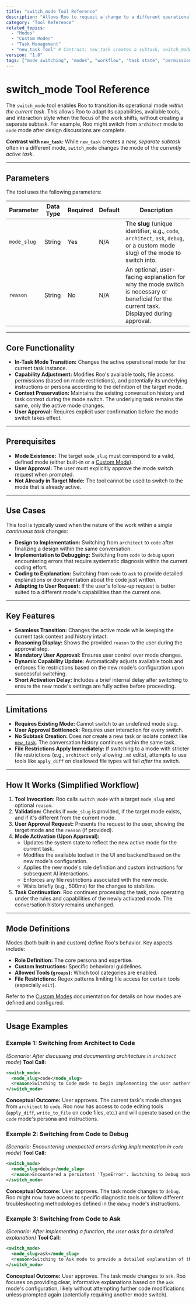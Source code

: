 ```yaml
---
title: "switch_mode Tool Reference"
description: "Allows Roo to request a change to a different operational mode (e.g., code, architect, ask, debug) within the current task."
category: "Tool Reference"
related_topics:
  - "Modes"
  - "Custom Modes"
  - "Task Management"
  - "new_task Tool" # Contrast: new_task creates a subtask, switch_mode changes mode in the current task
version: "1.0"
tags: ["mode switching", "modes", "workflow", "task state", "permissions"]
---
```


# switch_mode Tool Reference

The `switch_mode` tool enables Roo to transition its operational mode *within the current task*. This allows Roo to adapt its capabilities, available tools, and interaction style when the focus of the work shifts, without creating a separate subtask. For example, Roo might switch from `architect` mode to `code` mode after design discussions are complete.

**Contrast with `new_task`:** While `new_task` creates a *new, separate subtask* often in a different mode, `switch_mode` changes the mode of the *currently active task*.

---

## Parameters

The tool uses the following parameters:

| Parameter   | Data Type | Required | Default | Description                                                                                                                               |
|-------------|-----------|----------|---------|-------------------------------------------------------------------------------------------------------------------------------------------|
| `mode_slug` | String    | Yes      | N/A     | The **slug** (unique identifier, e.g., `code`, `architect`, `ask`, `debug`, or a custom mode slug) of the mode to switch into.             |
| `reason`    | String    | No       | N/A     | An optional, user-facing explanation for why the mode switch is necessary or beneficial for the current task. Displayed during approval. |

---

## Core Functionality

- **In-Task Mode Transition:** Changes the active operational mode for the current task instance.
- **Capability Adjustment:** Modifies Roo's available tools, file access permissions (based on mode restrictions), and potentially its underlying instructions or persona according to the definition of the target mode.
- **Context Preservation:** Maintains the existing conversation history and task context during the mode switch. The underlying task remains the same, only the active mode changes.
- **User Approval:** Requires explicit user confirmation before the mode switch takes effect.

---

## Prerequisites

- **Mode Existence:** The target `mode_slug` must correspond to a valid, defined mode (either built-in or a [Custom Mode](./custom-modes.md)).
- **User Approval:** The user must explicitly approve the mode switch request when prompted.
- **Not Already in Target Mode:** The tool cannot be used to switch to the mode that is already active.

---

## Use Cases

This tool is typically used when the nature of the work within a *single continuous task* changes:

- **Design to Implementation:** Switching from `architect` to `code` after finalizing a design within the same conversation.
- **Implementation to Debugging:** Switching from `code` to `debug` upon encountering errors that require systematic diagnosis within the current coding effort.
- **Coding to Explanation:** Switching from `code` to `ask` to provide detailed explanations or documentation about the code just written.
- **Adapting to User Request:** If the user's follow-up request is better suited to a different mode's capabilities than the current one.

---

## Key Features

- **Seamless Transition:** Changes the active mode while keeping the current task context and history intact.
- **Reasoning Display:** Shows the provided `reason` to the user during the approval step.
- **Mandatory User Approval:** Ensures user control over mode changes.
- **Dynamic Capability Update:** Automatically adjusts available tools and enforces file restrictions based on the new mode's configuration upon successful switching.
- **Short Activation Delay:** Includes a brief internal delay after switching to ensure the new mode's settings are fully active before proceeding.

---

## Limitations

- **Requires Existing Mode:** Cannot switch to an undefined mode slug.
- **User Approval Bottleneck:** Requires user interaction for every switch.
- **No Subtask Creation:** Does *not* create a new task or isolate context like [`new_task`](./new_task-tool.md). The conversation history continues within the same task.
- **File Restrictions Apply Immediately:** If switching to a mode with stricter file restrictions (e.g., `architect` only allowing `.md` edits), attempts to use tools like `apply_diff` on disallowed file types will fail *after* the switch.

---

## How It Works (Simplified Workflow)

1.  **Tool Invocation:** Roo calls `switch_mode` with a target `mode_slug` and optional `reason`.
2.  **Validation:** Checks if `mode_slug` is provided, if the target mode exists, and if it's different from the current mode.
3.  **User Approval Request:** Presents the request to the user, showing the target mode and the `reason` (if provided).
4.  **Mode Activation (Upon Approval):**
    - Updates the system state to reflect the new active mode for the current task.
    - Modifies the available toolset in the UI and backend based on the new mode's configuration.
    - Applies the new mode's role definition and custom instructions for subsequent AI interactions.
    - Enforces any file restrictions associated with the new mode.
    - Waits briefly (e.g., 500ms) for the changes to stabilize.
5.  **Task Continuation:** Roo continues processing the task, now operating under the rules and capabilities of the newly activated mode. The conversation history remains unchanged.

---

## Mode Definitions

Modes (both built-in and custom) define Roo's behavior. Key aspects include:

- **Role Definition:** The core persona and expertise.
- **Custom Instructions:** Specific behavioral guidelines.
- **Allowed Tools (`groups`):** Which tool categories are enabled.
- **File Restrictions:** Regex patterns limiting file access for certain tools (especially `edit`).

Refer to the [Custom Modes](./custom-modes.md) documentation for details on how modes are defined and configured.

---

## Usage Examples

### Example 1: Switching from Architect to Code

*(Scenario: After discussing and documenting architecture in `architect` mode)*
**Tool Call:**
```xml
<switch_mode>
  <mode_slug>code</mode_slug>
  <reason>Switching to Code mode to begin implementing the user authentication module based on the agreed design.</reason>
</switch_mode>
```
**Conceptual Outcome:** User approves. The current task's mode changes from `architect` to `code`. Roo now has access to code editing tools (`apply_diff`, `write_to_file` on code files, etc.) and will operate based on the `code` mode's persona and instructions.

### Example 2: Switching from Code to Debug

*(Scenario: Encountering unexpected errors during implementation in `code` mode)*
**Tool Call:**
```xml
<switch_mode>
  <mode_slug>debug</mode_slug>
  <reason>Encountered a persistent 'TypeError'. Switching to Debug mode to systematically diagnose the issue in the `processOrder` function.</reason>
</switch_mode>
```
**Conceptual Outcome:** User approves. The task mode changes to `debug`. Roo might now have access to specific diagnostic tools or follow different troubleshooting methodologies defined in the `debug` mode's instructions.

### Example 3: Switching from Code to Ask

*(Scenario: After implementing a function, the user asks for a detailed explanation)*
**Tool Call:**
```xml
<switch_mode>
  <mode_slug>ask</mode_slug>
  <reason>Switching to Ask mode to provide a detailed explanation of the algorithm used in the `calculateRiskScore` function.</reason>
</switch_mode>
```
**Conceptual Outcome:** User approves. The task mode changes to `ask`. Roo focuses on providing clear, informative explanations based on the `ask` mode's configuration, likely without attempting further code modifications unless prompted again (potentially requiring another mode switch).
